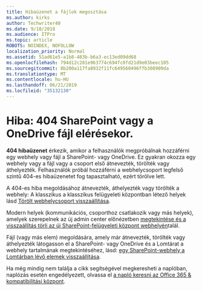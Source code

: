 ```yaml
---
title: Hibaüzenet a fájlok megosztása
ms.author: kirks
author: Techwriter40
ms.date: 9/18/2018
ms.audience: ITPro
ms.topic: article
ROBOTS: NOINDEX, NOFOLLOW
localization_priority: Normal
ms.assetid: 51ad61e5-a1b8-483b-b6a3-ec13ed09dd68
ms.openlocfilehash: 794d12c281e963774c694fc0fd21d9e03beec105
ms.sourcegitcommit: 8b200a117fa8932f11fc649560496ffb308909da
ms.translationtype: MT
ms.contentlocale: hu-HU
ms.lasthandoff: 06/21/2019
ms.locfileid: "35132130"
---
```

# <a name="error-404-when-accessing-files-in-sharepoint-or-onedrive"></a>Hiba: 404 SharePoint vagy a OneDrive fájl elérésekor.

**404 hibaüzenet** érkezik, amikor a felhasználók megpróbálnak hozzáférni egy webhely vagy fájl a SharePoint- vagy OneDrive. Ez gyakran okozza egy webhely vagy a fájl vagy a csoport első átnevezték, törölték vagy áthelyezték.
Felhasználók próbál hozzáférni a webhelycsoport legfelső szintű 404-es hibaüzenetet fog tapasztalható, ezért törölve lett.

A 404-es hiba megoldásához átnevezték, áthelyezték vagy törölték a webhely: A klasszikus a klasszikus felügyeleti központban létező helyek lásd [Törölt webhelycsoport visszaállítása](https://docs.microsoft.com/sharepoint/restore-deleted-site-collection).

Modern helyek (kommunikációs, csoporthoz csatlakozik vagy más helyek), amelyek szerepelnek az új admin center előnézetben [megtekintése és a visszaállítás törli az új SharePoint-felügyeleti központ webhelyén](https://docs.microsoft.com/sharepoint/view-and-restore-deleted-sites-in-new-admin-center)talál.

Fájl (vagy más elem) megoldására, amely már átnevezték, törölték vagy áthelyezték látogasson el a SharePoint- vagy OneDrive és a Lomtárat a webhely tartalmának megtekintéséhez, lásd: [egy SharePoint-webhely a Lomtárban lévő elemek visszaállítása](https://support.office.com/article/Restore-items-in-the-Recycle-Bin-of-a-SharePoint-site-6df466b6-55f2-4898-8d6e-c0dff851a0be).

 Ha még mindig nem találja a cikk segítségével megkeresheti a naplóban, naplózás esetén engedélyezett, olvassa el [a napló keresni az Office 365 &amp; kompatibilitási központ](https://support.office.com/client/search-the-audit-log-in-the-office-365-security-compliance-center-0d4d0f35-390b-4518-800e-0c7ec95e946c).


    

